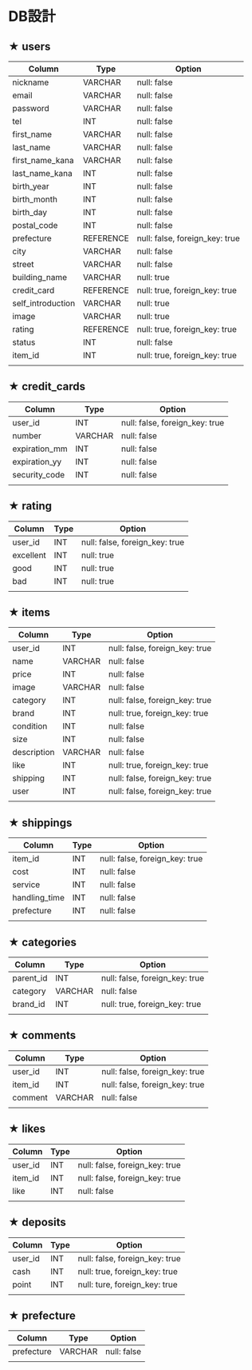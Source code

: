# DB設計

## ★ users

| Column            | Type      | Option                         |
| ----------------- | --------- | ------------------------------ |
| nickname          | VARCHAR   | null: false                    |
| email             | VARCHAR   | null: false                    |
| password          | VARCHAR   | null: false                    |
| tel               | INT       | null: false                    |
| first_name        | VARCHAR   | null: false                    |
| last_name         | VARCHAR   | null: false                    |
| first_name_kana   | VARCHAR   | null: false                    |
| last_name_kana    | INT       | null: false                    |
| birth_year        | INT       | null: false                    |
| birth_month       | INT       | null: false                    |
| birth_day         | INT       | null: false                    |
| postal_code       | INT       | null: false                    |
| prefecture        | REFERENCE | null: false, foreign_key: true |
| city              | VARCHAR   | null: false                    |
| street            | VARCHAR   | null: false                    |
| building_name     | VARCHAR   | null: true                     |
| credit_card       | REFERENCE | null: true, foreign_key: true  |
| self_introduction | VARCHAR   | null: true                     |
| image             | VARCHAR   | null: true                     |
| rating            | REFERENCE | null: true, foreign_key: true  |
| status            | INT       | null: false                    |
| item_id           | INT       | null: true, foreign_key: true  |
|                   |           |                                |

## ★ credit_cards

| Column        | Type    | Option                         |
| ------------- | ------- | ------------------------------ |
| user_id       | INT     | null: false, foreign_key: true |
| number        | VARCHAR | null: false                    |
| expiration_mm | INT     | null: false                    |
| expiration_yy | INT     | null: false                    |
| security_code | INT     | null: false                    |
|               |         |                                |

## ★ rating

| Column    | Type | Option                         |
| --------- | ---- | ------------------------------ |
| user_id   | INT  | null: false, foreign_key: true |
| excellent | INT  | null: true                     |
| good      | INT  | null: true                     |
| bad       | INT  | null: true                     |
|           |      |                                |

## ★ items

| Column      | Type    | Option                         |
| ----------- | ------- | ------------------------------ |
| user_id     | INT     | null: false, foreign_key: true |
| name        | VARCHAR | null: false                    |
| price       | INT     | null: false                    |
| image       | VARCHAR | null: false                    |
| category    | INT     | null: false, foreign_key: true |
| brand       | INT     | null: true, foreign_key: true  |
| condition   | INT     | null: false                    |
| size        | INT     | null: false                    |
| description | VARCHAR | null: false                    |
| like        | INT     | null: true, foreign_key: true  |
| shipping    | INT     | null: false, foreign_key: true |
| user        | INT     | null: false, foreign_key: true |
|             |         |                                |

## ★ shippings

| Column        | Type | Option                         |
| ------------- | ---- | ------------------------------ |
| item_id       | INT  | null: false, foreign_key: true |
| cost          | INT  | null: false                    |
| service       | INT  | null: false                    |
| handling_time | INT  | null: false                    |
| prefecture    | INT  | null: false                    |
|               |      |                                |

## ★ categories

| Column    | Type    | Option                         |
| --------- | ------- | ------------------------------ |
| parent_id | INT     | null: false, foreign_key: true |
| category  | VARCHAR | null: false                    |
| brand_id  | INT     | null: true, foreign_key: true  |
|           |         |                                |

## ★ comments

| Column  | Type    | Option                         |
| ------- | ------- | ------------------------------ |
| user_id | INT     | null: false, foreign_key: true |
| item_id | INT     | null: false, foreign_key: true |
| comment | VARCHAR | null: false                    |
|         |         |                                |

## ★ likes

| Column  | Type | Option                         |
| ------- | ---- | ------------------------------ |
| user_id | INT  | null: false, foreign_key: true |
| item_id | INT  | null: false, foreign_key: true |
| like    | INT  | null: false                    |
|         |      |                                |

## ★ deposits

| Column  | Type | Option                         |
| ------- | ---- | ------------------------------ |
| user_id | INT  | null: false, foreign_key: true |
| cash    | INT  | null: true, foreign_key: true  |
| point   | INT  | null: ture, foreign_key: true  |
|         |      |                                |

## ★ prefecture

| Column     | Type    | Option      |
| ---------- | ------- | ----------- |
| prefecture | VARCHAR | null: false |
|            |         |             |